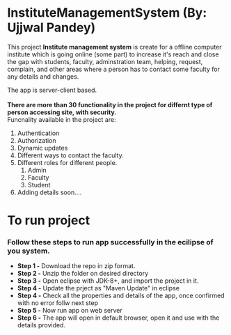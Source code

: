 # InstituteManagementSystem (By: Ujjwal Pandey)
This project **Institute management system** is create for a offline computer institute which is going online (some part) to increase it's reach and close the gap with students, faculty, adminstration team, helping, request, complain, and other areas where a person has to contact some faculty for any details and changes.

The app is server-client based.\
\
**There are more than 30 functionality in the project for differnt type of person accessing site, with security.**\
Funcnality available in the project are:
1. Authentication 
2. Authorization
3. Dynamic updates
4. Different ways to contact the faculty.
5. Different roles for different people.
    1.  Admin
    2.  Faculty
    3.  Student
6.  Adding details soon....


# To run project 
### Follow these steps to run app successfully in the ecilipse of you system.

- **Step 1 -** Download the repo in  zip format.
- **Step 2 -** Unzip the folder on desired directory
- **Step 3 -** Open eclipse with JDK-8+, and import the project in it.
- **Step 4 -** Update the prject as "Maven Update" in eclipse 
- **Step 4 -** Check all the properties and details of the app, once confirmed with no error follw next step
- **Step 5 -** Now run app on web server
- **Step 6 -** The app will open in default browser, open it and use with the details provided.